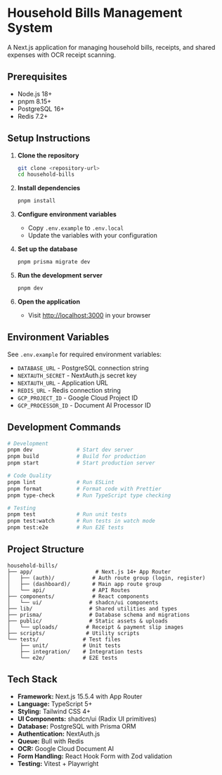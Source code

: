 # Household Bills Management System

A Next.js application for managing household bills, receipts, and shared expenses with OCR receipt scanning.

## Prerequisites

- Node.js 18+
- pnpm 8.15+
- PostgreSQL 16+
- Redis 7.2+

## Setup Instructions

1. **Clone the repository**
   ```bash
   git clone <repository-url>
   cd household-bills
   ```

2. **Install dependencies**
   ```bash
   pnpm install
   ```

3. **Configure environment variables**
   - Copy `.env.example` to `.env.local`
   - Update the variables with your configuration

4. **Set up the database**
   ```bash
   pnpm prisma migrate dev
   ```

5. **Run the development server**
   ```bash
   pnpm dev
   ```

6. **Open the application**
   - Visit [http://localhost:3000](http://localhost:3000) in your browser

## Environment Variables

See `.env.example` for required environment variables:

- `DATABASE_URL` - PostgreSQL connection string
- `NEXTAUTH_SECRET` - NextAuth.js secret key
- `NEXTAUTH_URL` - Application URL
- `REDIS_URL` - Redis connection string
- `GCP_PROJECT_ID` - Google Cloud Project ID
- `GCP_PROCESSOR_ID` - Document AI Processor ID

## Development Commands

```bash
# Development
pnpm dev              # Start dev server
pnpm build            # Build for production
pnpm start            # Start production server

# Code Quality
pnpm lint             # Run ESLint
pnpm format           # Format code with Prettier
pnpm type-check       # Run TypeScript type checking

# Testing
pnpm test             # Run unit tests
pnpm test:watch       # Run tests in watch mode
pnpm test:e2e         # Run E2E tests
```

## Project Structure

```
household-bills/
├── app/                    # Next.js 14+ App Router
│   ├── (auth)/            # Auth route group (login, register)
│   ├── (dashboard)/       # Main app route group
│   └── api/               # API Routes
├── components/            # React components
│   └── ui/               # shadcn/ui components
├── lib/                  # Shared utilities and types
├── prisma/               # Database schema and migrations
├── public/               # Static assets & uploads
│   └── uploads/         # Receipt & payment slip images
├── scripts/             # Utility scripts
└── tests/              # Test files
    ├── unit/           # Unit tests
    ├── integration/    # Integration tests
    └── e2e/            # E2E tests
```

## Tech Stack

- **Framework:** Next.js 15.5.4 with App Router
- **Language:** TypeScript 5+
- **Styling:** Tailwind CSS 4+
- **UI Components:** shadcn/ui (Radix UI primitives)
- **Database:** PostgreSQL with Prisma ORM
- **Authentication:** NextAuth.js
- **Queue:** Bull with Redis
- **OCR:** Google Cloud Document AI
- **Form Handling:** React Hook Form with Zod validation
- **Testing:** Vitest + Playwright
